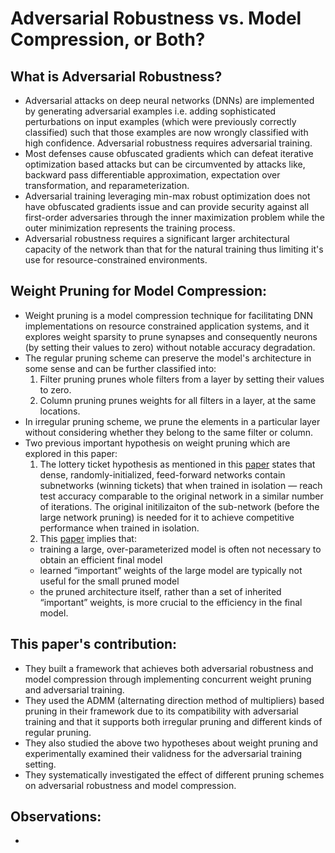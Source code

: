 # Adversarial Robustness vs. Model Compression, or Both?
## What is Adversarial Robustness?
* Adversarial attacks on deep neural networks (DNNs) are implemented by generating adversarial examples i.e. adding sophisticated perturbations on input examples (which were previously correctly classified) such that those examples are now wrongly classified with high confidence. Adversarial robustness requires adversarial training.
* Most defenses cause obfuscated gradients which can defeat iterative optimization based attacks but can be circumvented by attacks like, backward pass differentiable approximation, expectation over transformation, and reparameterization.
* Adversarial training leveraging min-max robust optimization does not have obfuscated gradients issue and can provide security against all first-order adversaries through the inner maximization problem while the outer minimization represents the training process.
* Adversarial robustness requires a significant larger architectural capacity of the network than that for the natural training thus limiting it's use for resource-constrained environments.
## Weight Pruning for Model Compression:
* Weight pruning is a model compression technique for facilitating DNN implementations on resource constrained application systems, and it explores weight sparsity to prune synapses and consequently neurons (by setting their values to zero) without notable accuracy degradation.
* The regular pruning scheme can preserve the model's architecture in some sense and can be further classified into:
  1. Filter pruning prunes whole filters from a layer by setting their values to zero.
  2. Column pruning prunes weights for all filters in a layer, at the same locations.
* In irregular pruning scheme, we prune the elements in a particular layer without considering whether they belong to the same filter or column.
* Two previous important hypothesis on weight pruning which are explored in this paper:
  1. The lottery ticket hypothesis as mentioned in this [paper](https://arxiv.org/abs/1803.03635) states that dense, randomly-initialized, feed-forward networks contain subnetworks (winning tickets) that when trained in isolation — reach test accuracy comparable to the original network in a similar number of iterations. The original initilizaiton of the sub-network (before the large network pruning) is needed for it to achieve competitive performance when trained in isolation.
  2. This [paper](https://arxiv.org/abs/1810.05270) implies that: 
    * training a large, over-parameterized model is often not necessary to obtain an efficient final model
    * learned “important” weights of the large model are typically not useful for the small pruned model
    * the pruned architecture itself, rather than a set of inherited “important” weights, is more crucial to the efficiency in the final model.
## This paper's contribution:
* They built a framework that achieves both adversarial robustness and model compression through implementing concurrent weight pruning and adversarial training.
* They used the ADMM (alternating direction method of multipliers) based pruning in their framework due to its compatibility with adversarial training and that it supports both irregular pruning and different kinds of regular pruning.
* They also studied the above two hypotheses about weight pruning and experimentally examined their validness for the adversarial training setting.
* They systematically investigated the effect of different pruning schemes on adversarial robustness and model compression.
## Observations:
* 
